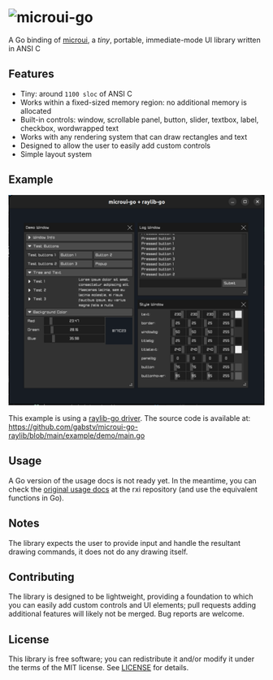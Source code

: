# ![microui-go](https://user-images.githubusercontent.com/3920290/75171571-be83c500-5723-11ea-8a50-504cc2ae1109.png)
A Go binding of [microui](https://github.com/rxi/microui), a *tiny*, portable, immediate-mode UI library written in ANSI C

## Features
* Tiny: around `1100 sloc` of ANSI C
* Works within a fixed-sized memory region: no additional memory is allocated
* Built-in controls: window, scrollable panel, button, slider, textbox, label,
  checkbox, wordwrapped text
* Works with any rendering system that can draw rectangles and text
* Designed to allow the user to easily add custom controls
* Simple layout system

## Example
![example](docs/example.png)

This example is using a [raylib-go driver](https://github.com/gabstv/microui-go-raylib). The source code is available at:  
https://github.com/gabstv/microui-go-raylib/blob/main/example/demo/main.go

## Usage
A Go version of the usage docs is not ready yet. In the meantime, you can check the
[original usage docs](https://github.com/rxi/microui/blob/master/doc/usage.md) at the
rxi repository (and use the equivalent functions in Go).

## Notes
The library expects the user to provide input and handle the resultant drawing
commands, it does not do any drawing itself.

## Contributing
The library is designed to be lightweight, providing a foundation to which you
can easily add custom controls and UI elements; pull requests adding additional
features will likely not be merged. Bug reports are welcome.

## License
This library is free software; you can redistribute it and/or modify it under
the terms of the MIT license. See [LICENSE](LICENSE.txt) for details.